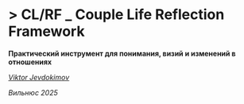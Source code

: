 # > CL/RF _ Couple Life Reflection Framework

**Практический инструмент для понимания, визий и изменений в отношениях**

_[Viktor Jevdokimov](https://www.linkedin.com/in/viktor-jevdokimov)_

_Вильнюс 2025_
